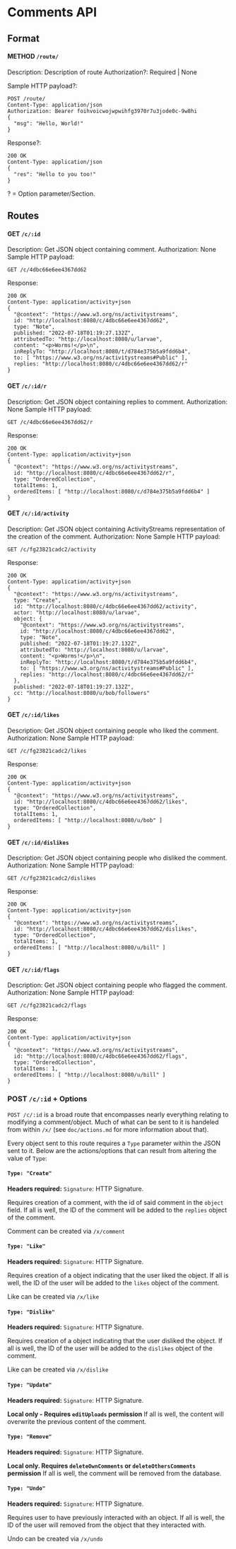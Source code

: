 # Comments API

## Format
#### METHOD `/route/`
Description: Description of route
Authorization?: Required | None 

Sample HTTP payload?:
```
POST /route/
Content-Type: application/json
Authorization: Bearer foihvoicwojwpwihfg3970r7u3jode0c-9w8hi 
{
  "msg": "Hello, World!"
}
```
Response?:
```
200 OK
Content-Type: application/json
{
  "res": "Hello to you too!"
}
```
? = Option parameter/Section.
## Routes

#### GET `/c/:id`
Description: Get JSON object containing comment.
Authorization: None
Sample HTTP payload:
```
GET /c/4dbc66e6ee4367dd62
```
Response:
```
200 OK
Content-Type: application/activity+json
{
  "@context": "https://www.w3.org/ns/activitystreams",
  id: "http://localhost:8080/c/4dbc66e6ee4367dd62",
  type: "Note",
  published: "2022-07-18T01:19:27.132Z",
  attributedTo: "http://localhost:8080/u/larvae",
  content: "<p>Worms!</p>\n",
  inReplyTo: "http://localhost:8080/t/d784e375b5a9fdd6b4",
  to: [ "https://www.w3.org/ns/activitystreams#Public" ],
  replies: "http://localhost:8080/c/4dbc66e6ee4367dd62/r"
}
```

#### GET `/c/:id/r`
Description: Get JSON object containing replies to comment.
Authorization: None
Sample HTTP payload:
```
GET /c/4dbc66e6ee4367dd62/r
```
Response:
```
200 OK
Content-Type: application/activity+json
{
  "@context": "https://www.w3.org/ns/activitystreams",
  id: "http://localhost:8080/c/4dbc66e6ee4367dd62/r",
  type: "OrderedCollection",
  totalItems: 1,
  orderedItems: [ "http://localhost:8080/c/d784e375b5a9fdd6b4" ]
}
```

#### GET `/c/:id/activity`
Description: Get JSON object containing ActivityStreams representation of the creation of the comment.
Authorization: None
Sample HTTP payload:
```
GET /c/fg23821cadc2/activity
```
Response:
```
200 OK
Content-Type: application/activity+json
{
  "@context": "https://www.w3.org/ns/activitystreams",
  type: "Create",
  id: "http://localhost:8080/c/4dbc66e6ee4367dd62/activity",
  actor: "http://localhost:8080/u/larvae",
  object: {
    "@context": "https://www.w3.org/ns/activitystreams",
    id: "http://localhost:8080/c/4dbc66e6ee4367dd62",
    type: "Note",
    published: "2022-07-18T01:19:27.132Z",
    attributedTo: "http://localhost:8080/u/larvae",
    content: "<p>Worms!</p>\n",
    inReplyTo: "http://localhost:8080/t/d784e375b5a9fdd6b4",
    to: [ "https://www.w3.org/ns/activitystreams#Public" ],
    replies: "http://localhost:8080/c/4dbc66e6ee4367dd62/r"
  },
  published: "2022-07-18T01:19:27.132Z",
  cc: "http://localhost:8080/u/bob/followers"
}
```

#### GET `/c/:id/likes`
Description: Get JSON object containing people who liked the comment.
Authorization: None
Sample HTTP payload:
```
GET /c/fg23821cadc2/likes
```
Response:
```
200 OK
Content-Type: application/activity+json
{
  "@context": "https://www.w3.org/ns/activitystreams",
  id: "http://localhost:8080/c/4dbc66e6ee4367dd62/likes",
  type: "OrderedCollection",
  totalItems: 1,
  orderedItems: [ "http://localhost:8080/u/bob" ]
}
```

#### GET `/c/:id/dislikes`
Description: Get JSON object containing people who disliked the comment.
Authorization: None
Sample HTTP payload:
```
GET /c/fg23821cadc2/dislikes
```
Response:
```
200 OK
Content-Type: application/activity+json
{
  "@context": "https://www.w3.org/ns/activitystreams",
  id: "http://localhost:8080/c/4dbc66e6ee4367dd62/dislikes",
  type: "OrderedCollection",
  totalItems: 1,
  orderedItems: [ "http://localhost:8080/u/bill" ]
}
```

#### GET `/c/:id/flags`
Description: Get JSON object containing people who flagged the comment.
Authorization: None
Sample HTTP payload:
```
GET /c/fg23821cadc2/flags
```
Response:
```
200 OK
Content-Type: application/activity+json
{
  "@context": "https://www.w3.org/ns/activitystreams",
  id: "http://localhost:8080/c/4dbc66e6ee4367dd62/flags",
  type: "OrderedCollection",
  totalItems: 1,
  orderedItems: [ "http://localhost:8080/u/bill" ]
}
```

### POST `/c/:id` + Options
`POST /c/:id` is a broad route that encompasses nearly everything relating to modifying
a comment/object. Much of what can be sent to it is handeled  from within `/x/`
(see `doc/actions.md` for more information about that).

Every object sent to this route requires a `Type` parameter within the JSON sent to it.
Below are the actions/options that can result from altering the value of `Type`:

#### `Type: "Create"`

**Headers required:** `Signature`: HTTP Signature.

Requires creation of a comment, with the id of said comment in the `object` field. 
If all is well, the ID of the comment will be added to the `replies` object of the
comment.

Comment can be created via `/x/comment`

#### `Type: "Like"`
**Headers required:** `Signature`: HTTP Signature.

Requires creation of a object indicating that the user liked the object. 
If all is well, the ID of the user will be added to the `likes` object of the
comment.

Like can be created via `/x/like`
#### `Type: "Dislike"`
**Headers required:** `Signature`: HTTP Signature.

Requires creation of a object indicating that the user disliked the object. 
If all is well, the ID of the user will be added to the `dislikes` object of the
comment.

Like can be created via `/x/dislike`
#### `Type: "Update"`
**Headers required:** `Signature`: HTTP Signature.

**Local only - Requires `editUploads` permission**  If all is well, the 
content will overwrite the previous content of the comment.

#### `Type: "Remove"`
**Headers required:** `Signature`: HTTP Signature.

**Local only. Requires `deleteOwnComments` or `deleteOthersComments` permission**  If all is well, 
the comment will be removed from the database.

#### `Type: "Undo"`
**Headers required:** `Signature`: HTTP Signature.

Requires user to have previously interacted with an object. 
If all is well, the ID of the user will removed from the object that they interacted
with.

Undo can be created via `/x/undo`
